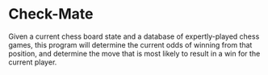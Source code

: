 # Check-Mate
Given a current chess board state and a database of expertly-played chess games, this program will determine the current odds of winning from that position, and determine the move that is most likely to result in a win for the current player.
